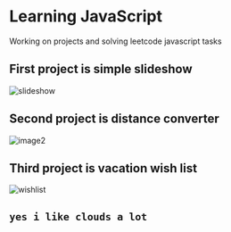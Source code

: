 # Learning JavaScript

Working on projects and solving leetcode javascript tasks

## First project is simple slideshow

![slideshow](https://github.com/Jateq/js-basics/assets/90255719/fdb05862-91ae-4361-afa0-a1d75340cd16)

## Second project is distance converter


![image2](https://github.com/Jateq/js-basics/assets/90255719/11fecff3-0c18-4f68-9971-35cd36096cbc)


## Third project is vacation wish list

![wishlist](https://github.com/Jateq/js-basics/assets/90255719/bc21af33-91e1-4eed-a5e2-16ffd50b2a2f)

## `yes i like clouds a lot`